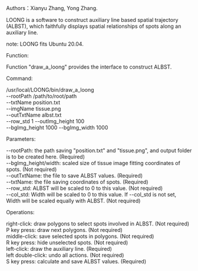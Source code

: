 Authors：Xianyu Zhang, Yong Zhang.

LOONG is a software to construct auxiliary line based spatial trajectory (ALBST), which faithfully displays spatial relationships of spots along an auxiliary line.

note: LOONG fits Ubuntu 20.04.

Function:

Function "draw_a_loong" provides the interface to construct ALBST.

Command:

/usr/local/LOONG/bin/draw_a_loong  \
--rootPath /path/to/root/path   \
--txtName position.txt  \
--imgName tissue.png \
--outTxtName albst.txt \
--row_std 1 --outImg_height 100  \
--bgImg_height 1000  --bgImg_width 1000

Parameters:

--rootPath: the path saving "position.txt" and "tissue.png", and output folder is to be created here. (Required) \
--bgImg_height/width: scaled size of tissue image fitting coordinates of spots. (Not required) \
--outTxtName: the file to save ALBST values. (Required) \
--txtName: the file saving coordinates of spots. (Required) \
--row_std: ALBST will be scaled to 0 to this value. (Not required) \
--col_std: Width will be scaled to 0 to this value. If --col_std is not set, Width will be scaled equally with ALBST. (Not required)

Operations:

right-click: draw polygons to select spots involved in ALBST. (Not required) \
P key press: draw next polygons. (Not required) \
middle-click: save selected spots in polygons. (Not required) \
R key press: hide unselected spots. (Not required) \
left-click: draw the auxiliary line. (Required) \
left double-click: undo all actions. (Not required) \
S key press: calculate and save ALBST values. (Required)
